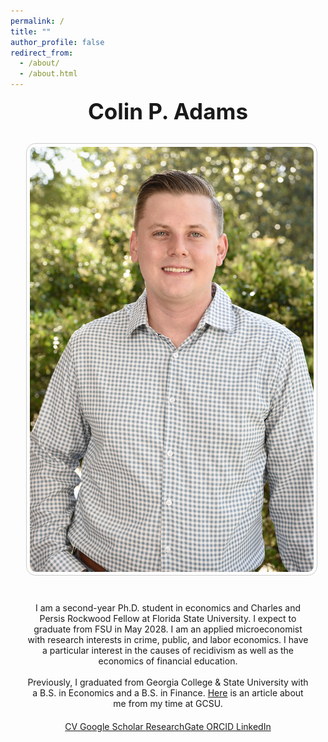 ```yaml
---
permalink: /
title: ""
author_profile: false
redirect_from: 
  - /about/
  - /about.html
---
```


<style>
  .about-container {
  display: flex;
  flex-wrap: wrap;
  justify-content: center;
  align-items: center; /* this aligns items vertically */
  gap: 40px;
}


  .about-image {
    flex: 1;
    max-width: 500px;
    text-align: center;
  }

  .about-text {
    flex: 2;
    min-width: 300px;
    text-align: center;
  }

  .about-text p {
    text-align: center;
    margin: 0 auto 1.2em auto;
    max-width: 700px;
  }

  /* Stack layout on mobile or vertical/portrait monitors */
  @media (max-width: 768px), (orientation: portrait) {
    .about-container {
      flex-direction: column;
      align-items: center;
    }

    .about-image,
    .about-text {
      width: 90%;
      max-width: none;
    }
  }
</style>

<section id="about-home">

  <!-- Name -->
  <div style="text-align: center; margin-bottom: 30px;">
    <h1 style="font-size: 2.5em; margin: 0;">Colin P. Adams</h1>
  </div>

  <!-- Main Layout: Image + Text -->
  <div class="about-container">

  <!-- Profile Picture -->
  <div class="about-image">
      <img src="/images/Another Nice Picture.jpg" alt="Colin P. Adams" 
           style="width: 100%; height: auto; border-radius: 15px; 
                  padding: 5px; border: 1px solid #ccc;">
    </div>

<!-- Bio + Buttons -->
<div class="about-text" id="about-me">
  <div class="about-bio">
    <p>
      I am a second-year Ph.D. student in economics and Charles and Persis Rockwood Fellow at Florida State University. I expect to graduate from FSU in May 2028.
      I am an applied microeconomist with research interests in crime, public, and labor economics. I have a particular interest in the causes of recidivism as well as the economics of financial education.
    </p>
    <p>
      Previously, I graduated from Georgia College & State University with a B.S. in Economics and a B.S. in Finance.
      <a href="https://frontpage.gcsu.edu/node/14695" target="_blank">Here</a> is an article about me from my time at GCSU.
    </p>
  </div>

  <!-- Buttons -->
  <div class="button-container" style="margin-top: 20px;">
    <a href="/CV.pdf" class="icon-button" target="_blank">
      <i class="fas fa-file-alt"></i> CV
    </a>
    <a href="https://scholar.google.com/citations?user=JVDSOfEAAAAJ" class="icon-button" target="_blank">
      <i class="ai ai-google-scholar"></i> Google Scholar
    </a>
    <a href="https://www.researchgate.net/profile/Colin-Adams-3" class="icon-button" target="_blank">
      <i class="fab fa-researchgate"></i> ResearchGate
    </a>
    <a href="https://orcid.org/0009-0002-3490-5927" class="icon-button" target="_blank">
      <i class="ai ai-orcid"></i> ORCID
    </a>
    <a href="https://www.linkedin.com/in/colin-p-adams/" class="icon-button" target="_blank">
      <i class="fab fa-linkedin"></i> LinkedIn
    </a>
  </div>
</div>


  </div>

